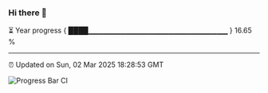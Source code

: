 ### Hi there 👋

⏳ Year progress { ████▁▁▁▁▁▁▁▁▁▁▁▁▁▁▁▁▁▁▁▁▁▁▁▁▁▁ } 16.65 %

---

⏰ Updated on Sun, 02 Mar 2025 18:28:53 GMT

![Progress Bar CI](https://github.com/ZhaoGui/ZhaoGui/workflows/Progress%20Bar%20CI/badge.svg)
